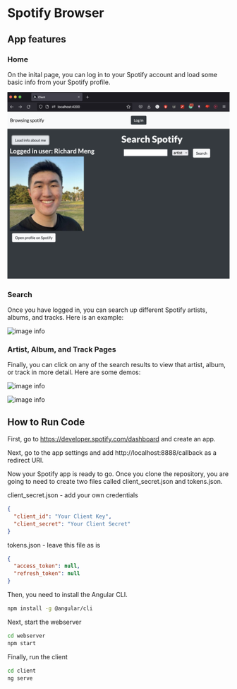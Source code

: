# Spotify Browser

## App features

### Home

On the inital page, you can log in to your Spotify account and load some basic info from your Spotify profile.

![image info](media/home.png)

### Search

Once you have logged in, you can search up different Spotify artists, albums, and tracks. Here is an example:

![image info](media/demo1.gif)

### Artist, Album, and Track Pages

Finally, you can click on any of the search results to view that artist, album, or track in more detail. Here are some demos:

![image info](media/demo2.gif)

![image info](media/demo3.gif)

## How to Run Code

First, go to https://developer.spotify.com/dashboard and create an app.

Next, go to the app settings and add http://localhost:8888/callback as a redirect URI.

Now your Spotify app is ready to go. Once you clone the repository, you are going to need to create two files called client_secret.json and tokens.json.

client_secret.json - add your own credentials

```json
{
  "client_id": "Your Client Key",
  "client_secret": "Your Client Secret"
}
```

tokens.json - leave this file as is

```json
{
  "access_token": null,
  "refresh_token": null
}
```

Then, you need to install the Angular CLI.

```sh
npm install -g @angular/cli
```

Next, start the webserver

```sh
cd webserver
npm start
```

Finally, run the client

```sh
cd client
ng serve
```
